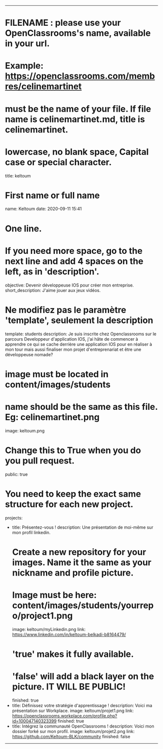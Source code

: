 ---

# FILENAME : please use your OpenClassrooms's name, available in your url.
# Example: https://openclassrooms.com/membres/celinemartinet
# must be the name of your file. If file name is celinemartinet.md, title is celinemartinet.
# lowercase, no blank space, Capital case or special character.
title: keltoum

# First name or full name
name: Keltoum
date: 2020-09-11 15:41

# One line.
# If you need more space, go to the next line and add 4 spaces on the left, as in 'description'.
objective: Devenir développeuse IOS pour créer mon entreprise.
short_description: J'aime jouer aux jeux vidéos.

# Ne modifiez pas le paramètre 'template', seulement la description
template: students
description: Je suis inscrite chez Openclassrooms sur le parcours Developpeur d'application IOS, j'ai hâte de commencer à apprendre ce qui se cache derrière une application IOS pour en réaliser à mon tour mais aussi finaliser mon projet d'entreprenariat et être une développeuse nomade?

# image must be located in content/images/students
# name should be the same as this file. Eg: celinemartinet.png
image: keltoum.png

# Change this to True when you do you pull request.
public: true

# You need to keep the exact same structure for each new project.
projects:
  - title: Présentez-vous !
    description: Une présentation de moi-même sur mon profil linkedin.
    # Create a new repository for your images. Name it the same as your nickname and profile picture.
    # Image must be here: content/images/students/yourrepo/project1.png
    image: keltoum/myLinkedin.png
    link: https://www.linkedin.com/in/keltoum-belkadi-b8164479/
    # 'true' makes it fully available.
    # 'false' will add a black layer on the picture. IT WILL BE PUBLIC!
    finished: true
  - title: Définissez votre stratégie d'apprentissage !
    description: Voici ma présentation sur Workplace.
    image: keltoum/projet1.png
    link: https://openclassrooms.workplace.com/profile.php?id=100047140323399
    finished: true
  - title: Intégrez la communauté OpenClassrooms !
    description: Voici mon dossier forké sur mon profil.
    image: keltoum/projet2.png
    link: https://github.com/Keltoum-BLK/community
    finished: false
---